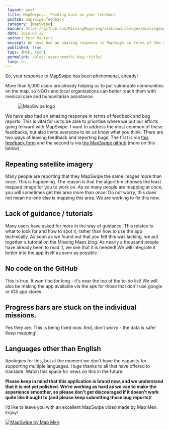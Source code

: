 ```yaml
---
 layout: post
 title: MapSwipe... Feeding back on your feedback
 postID: mapswipe-feedback
 category: [MapSwipe]
 banner: https://github.com/MissingMaps/img/blob/main/images/missingmaps-blog_20160714_mapswipe.jpg
 date: 2016-07-22
 author: Pete Masters
 excerpt: We have had an amazing response to MapSwipe in terms of the mapping you have done, but also your feedback and bug reports. We are listening! Find out here what we are doing to address the most common issues.
 published: true
 tags: [MSF, Tech]
 permalink: /blog/:year/:month/:day/:title/
 lang: en
---
```


So, your response to [MapSwipe](http://mapswipe.org/) has been phenomenal, already!

More than 5,000 users are already helping us to put vulnerable communities on the map, so NGOs and local organisations can better reach them with medical care and humanitarian assistance.

<figure>
<img src="https://wiki.openstreetmap.org/w/images/thumb/2/2e/Mapswipe_lockup_blackclear.png/640px-Mapswipe_lockup_blackclear.png" alt="MapSwipe logo" href="http://mapswipe.org/">
</figure>

We have also had an amazing response in terms of feedback and bug reports. This is vital for us to be able to prioritise where we put our efforts going forward with MapSwipe. I want to address the most common of these feedbacks, but also invite everyone to let us know what you think. There are two ways of leaving feedback and reporting bugs. The first is via [this feedback form](http://bit.ly/MapSwipeFBack) and the second is via [the MapSwipe github](https://github.com/mapswipe/app-feedback/issues) (more on this below).

## Repeating satellite imagery

Many people are reporting that they MapSwipe the same images more than once. This is happening. The reason is that the algorithm chooses the least mapped image for you to work on. As so many people are mapping at once, you will sometimes get this area more than once. Do not worry, this does not mean no-one else is mapping this area. We are working to fix this now.

## Lack of guidance / tutorials

Many users have asked for more in the way of guidance. This relates to what to look for and how to spot it, rather than how to use the app technically. As soon as we found out that you felt this was lacking, we put together a tutorial on the Missing Maps blog. As nearly a thousand people have already been to read it, we see that it is needed! We will integrate it better into the app itself as soon as possible.

## No code on the GitHub

This is true. It won't be for long - it's near the top of the to-do list! We will also be making the app available via the apk for those that don't use google or iOS app stores.

## Progress bars are stuck on the individual missions.

Yes they are. This is being fixed now. And, don't worry - the data is safe! Keep mapping!

## Languages other than English

Apologies for this, but at the moment we don't have the capacity for supporting multiple languages. Huge thanks to all that have offered to translate. Watch this space for news on this in the future.

**Please keep in mind that this application is brand new, and we understand that it is not yet polished. We’re working as hard as we can to make the experience smoother, so please don’t get discouraged if it doesn’t work quite like it ought to (and please keep submitting those bug reports)!**

I’d like to leave you with an excellent MapSwipe video made by Map Men. Enjoy!

[![MapSwipe by Map Men](https://img.youtube.com/vi/mwRdtnfFcUw/0.jpg)](https://www.youtube.com/watch?v=mwRdtnfFcUw)

